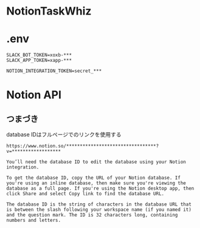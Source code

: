# NotionTaskWhiz

# .env

```
SLACK_BOT_TOKEN=xoxb-***
SLACK_APP_TOKEN=xapp-***

NOTION_INTEGRATION_TOKEN=secret_***

```

# Notion API

## つまづき

database IDはフルページでのリンクを使用する

`https://www.notion.so/*********************************?v=******************`


```
You’ll need the database ID to edit the database using your Notion integration.

To get the database ID, copy the URL of your Notion database. If you're using an inline database, then make sure you're viewing the database as a full page. If you're using the Notion desktop app, then click Share and select Copy link to find the database URL.

The database ID is the string of characters in the database URL that is between the slash following your workspace name (if you named it) and the question mark. The ID is 32 characters long, containing numbers and letters.
```